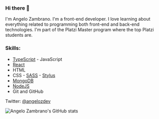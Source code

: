 ### Hi there 👋

I'm Angelo Zambrano. I'm a front-end developer. I love learning about everything related to programming both front-end and back-end technologies. I'm part of the Platzi Master program where the top Platzi students are.

### Skills:
-   [TypeScript](https://www.typescriptlang.org/) - JavaScript
-   [React](https://reactjs.org/)
-   HTML
-   CSS - [SASS](https://sass-lang.com/) - [Stylus](https://stylus-lang.com/)
-   [MongoDB](https://www.mongodb.com/)
-   [NodeJS](https://nodejs.org/en/)
-   Git and GitHub

Twitter: [@angelozdev](https://www.twitter.com/angelozdev)


![Angelo Zambrano's GitHub stats](https://github-readme-stats.vercel.app/api?username=angelozdev&show_icons=true)
